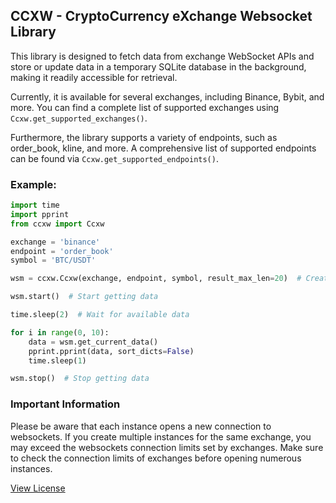 
## CCXW - CryptoCurrency eXchange Websocket Library

This library is designed to fetch data from exchange WebSocket APIs and store or update data in a temporary SQLite database in the background, making it readily accessible for retrieval. 

Currently, it is available for several exchanges, including Binance, Bybit, and more. You can find a complete list of supported exchanges using `Ccxw.get_supported_exchanges()`.

Furthermore, the library supports a variety of endpoints, such as order_book, kline, and more. A comprehensive list of supported endpoints can be found via `Ccxw.get_supported_endpoints()`.

### Example:

```python
import time
import pprint
from ccxw import Ccxw

exchange = 'binance'
endpoint = 'order_book'
symbol = 'BTC/USDT'

wsm = ccxw.Ccxw(exchange, endpoint, symbol, result_max_len=20)  # Create instance

wsm.start()  # Start getting data

time.sleep(2)  # Wait for available data

for i in range(0, 10):
    data = wsm.get_current_data()
    pprint.pprint(data, sort_dicts=False)
    time.sleep(1)

wsm.stop()  # Stop getting data
```

### Important Information

Please be aware that each instance opens a new connection to websockets. If you create multiple instances for the same exchange, you may exceed the websockets connection limits set by exchanges. Make sure to check the connection limits of exchanges before opening numerous instances.

[View License](LICENSE)




